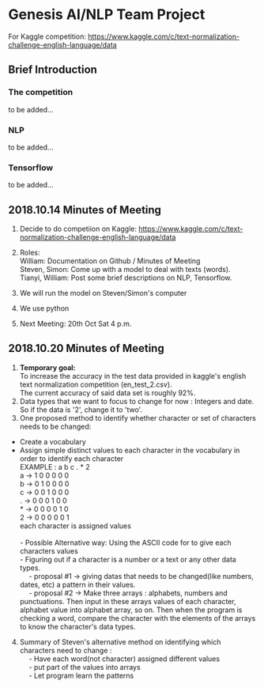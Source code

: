 # Genesis AI/NLP Team Project
For Kaggle competition: https://www.kaggle.com/c/text-normalization-challenge-english-language/data

## Brief Introduction
### The competition
to be added...
### NLP
to be added...
### Tensorflow
to be added...



## 2018.10.14 Minutes of Meeting
1. Decide to do competiion on Kaggle: https://www.kaggle.com/c/text-normalization-challenge-english-language/data
2. Roles: </br>
  William: Documentation on Github / Minutes of Meeting </br>
  Steven, Simon: Come up with a model to deal with texts (words). </br>
  Tianyi, William: Post some brief descriptions on NLP, Tensorflow. </br>
  
3. We will run the model on Steven/Simon's computer
4. We use python
5. Next Meeting: 20th Oct Sat 4 p.m. 



## 2018.10.20 Minutes of Meeting
1. **Temporary goal:** <br>
   To increase the accuracy in the test data provided in kaggle's english text normalization competition (en_test_2.csv). <br> 
   The current accuracy of said data set is roughly 92%. <br> 
2. Data types that we want to focus to change for now : Integers and date. So if the data is '2', change it to 'two'. <br> 
3. One proposed method to identify whether character or set of characters needs to be changed:
  - Create a vocabulary <br> 
  - Assign simple distinct values to each character in the vocabulary in order to identify each character </br> 
                                        EXAMPLE : a b c . * 2 <br> 
                                        a -> 1 0 0 0 0 0 <br> 
                                        b -> 0 1 0 0 0 0 <br> 
                                        c -> 0 0 1 0 0 0 <br> 
                                        . -> 0 0 0 1 0 0 <br> 
                                        * -> 0 0 0 0 1 0 <br> 
                                        2 -> 0 0 0 0 0 1 <br> 
                                        each character is assigned values</br> </br> 
                                 - Possible Alternative way: Using the ASCII code for to give each characters values</br> 
                                 - Figuring out if a character is a number or a text or any other data types.</br> 
                                         &emsp;  - proposal #1 -> giving datas that needs to be changed(like numbers, dates, etc)
                                                           a pattern in their values.</br> 
                                         &emsp;  - proposal #2 -> Make three arrays : alphabets, numbers and punctuations. Then input in these
                                                           arrays values of each character, alphabet value into alphabet array, so on.
                                                           Then when the program is checking a word, compare the character with the
                                                           elements of the arrays to know the character's data types. </br> 
4. Summary of Steven's alternative method on identifying which characters need to change :</br> 
                               &emsp;   - Have each word(not character) assigned different values</br> 
                               &emsp;   - put part of the values into arrays</br> 
                               &emsp;   - Let program learn the patterns</br> 
                                 

